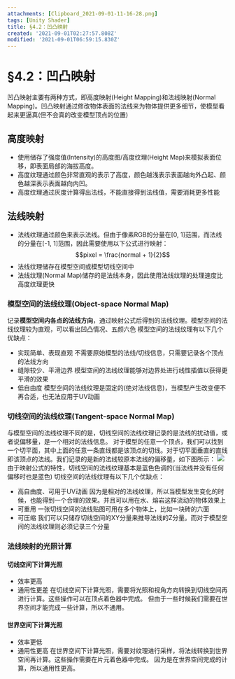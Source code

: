 ```yaml
---
attachments: [Clipboard_2021-09-01-11-16-28.png]
tags: [Unity Shader]
title: §4.2：凹凸映射
created: '2021-09-01T02:27:57.808Z'
modified: '2021-09-01T06:59:15.830Z'
---
```


# §4.2：凹凸映射
凹凸映射主要有两种方式，即高度映射(Height Mapping)和法线映射(Normal Mapping)。凹凸映射通过修改物体表面的法线来为物体提供更多细节，使模型看起来更逼真(但不会真的改变模型顶点的位置)
## 高度映射
- 使用储存了强度值(Intensity)的高度图/高度纹理(Height Map)来模拟表面位移，即表面局部的海拔高度。
- 高度纹理通过颜色非常直观的表示了高度，颜色越浅表示表面越向外凸起、颜色越深表示表面越向内凹。
- 高度纹理通过灰度计算得出法线，不能直接得到法线值，需要消耗更多性能

## 法线映射
- 法线纹理通过颜色来表示法线。但由于像素RGB的分量在[0, 1]范围，而法线的分量在[-1, 1]范围，因此需要使用以下公式进行映射：
$$pixel = \frac{normal + 1}{2}$$
- 法线纹理储存在模型空间或模型切线空间中
- 法线纹理(Normal Map)储存的是法线本身，因此使用法线纹理的处理速度比高度纹理更快
### 模型空间的法线纹理(Object-space Normal Map)
记录**模型空间内各点的法线方向**，通过映射公式后得到的法线纹理。模型空间的法线纹理较为直观，可以看出凹凸情况、五颜六色
模型空间的法线纹理有以下几个优缺点：
- 实现简单、表现直观
不需要原始模型的法线/切线信息，只需要记录各个顶点的法线方向
- 缝隙较少、平滑边界
模型空间的法线纹理能够对边界处进行线性插值以获得更平滑的效果
- 低自由度
模型空间的法线纹理是固定的(绝对法线信息)，当模型产生改变便不再合适，也无法应用于UV动画

### 切线空间的法线纹理(Tangent-space Normal Map)
与模型空间的法线纹理不同的是，切线空间的法线纹理记录的是法线的扰动值，或者说偏移量，是一个相对的法线信息。
对于模型的任意一个顶点，我们可以找到一个切平面，其中上面的任意一条直线都是该顶点的切线。对于切平面垂直的直线即该顶点的法线。我们记录的是新的法线较原本法线的偏移量，如下图所示：
![](@attachment/Clipboard_2021-09-01-11-16-28.png)
由于映射公式的特性，切线空间的法线纹理基本是蓝色色调的(当法线并没有任何偏移时也是蓝色)
切线空间的法线纹理有以下几个优缺点：
- 高自由度、可用于UV动画
因为是相对的法线纹理，所以当模型发生变化的时候，也能得到一个合理的效果。并且可以用在水、熔岩这样流动的物体效果上
- 可重用
一张切线空间的法线贴图可用在多个物体上，比如一块砖的六面
- 可压缩
我们可以只储存切线空间的XY分量来推导法线的Z分量。而对于模型空间的法线纹理则必须记录三个分量

### 法线映射的光照计算
#### 切线空间下计算光照
- 效率更高
- 通用性更差
在切线空间下计算光照，需要将光照和视角方向转换到切线空间再进行计算。这些操作可以在顶点着色器中完成。
但由于一些时候我们需要在世界空间才能完成一些计算，所以不通用。

#### 世界空间下计算光照
- 效率更低
- 通用性更高
在世界空间下计算光照，需要对纹理进行采样，将法线转换到世界空间再计算。这些操作需要在片元着色器中完成。
因为是在世界空间完成的计算，所以通用性更高。














